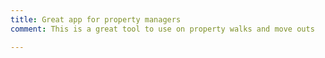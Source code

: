 ```yaml
---
title: Great app for property managers
comment: This is a great tool to use on property walks and move outs

---
```

